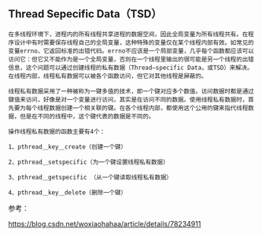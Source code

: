 ## Thread Sepecific Data（TSD）

```
在多线程环境下，进程内的所有线程共享进程的数据空间，因此全局变量为所有线程共有。在程序设计中有时需要保存线程自己的全局变量，这种特殊的变量仅在某个线程内部有效。如常见的变量errno，它返回标准的出错代码。errno不应该是一个局部变量，几乎每个函数都应该可以访问它：但它又不能作为是一个全局变量，否则在一个线程里输出的很可能是另一个线程的出错信息，这个问题可以通过创建线程的私有数据（Thread—specific Data，或TSD）来解决。在线程内部，线程私有数据可以被各个函数访问，但它对其他线程是屏蔽的。
```


```
线程私有数据采用了一种被称为一键多值的技术，即一个键对应多个数值。访问数据时都是通过键值来访问，好像是对一个变量进行访问，其实是在访问不同的数据。使用线程私有数据时，首先要为每个线程数据创建一个相关联的键。在各个线程内部，都使用这个公用的键来指代线程数据，但是在不同的线程中，这个键代表的数据是不同的。
```


```
操作线程私有数据的函数主要有4个：
```


```
1、pthread＿key＿create（创建一个键）
```


```
2、pthread＿setspecific（为一个键设置线程私有数据）
```


```
3、pthread＿getspecific （从一个键读取线程私有数据）
```


```
4、pthread＿key＿delete（删除一个键）
```



参考：

https://blog.csdn.net/woxiaohahaa/article/details/78234911
